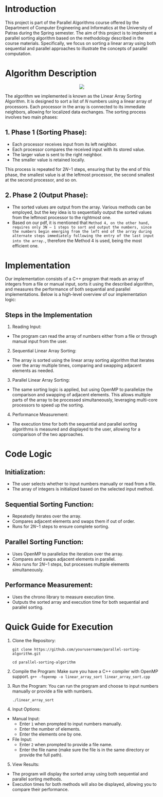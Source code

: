 # Introduction
This project is part of the Parallel Algorithms course offered by the Department of Computer Engineering and Informatics at the University of Patras during the Spring semester. The aim of this project is to implement a parallel sorting algorithm based on the methodology described in the course materials. Specifically, we focus on sorting a linear array using both sequential and parallel approaches to illustrate the concepts of parallel computation.

# Algorithm Description
<p align="center">
 <img src="https://github.com/nickpotamianos/Parallel-Algorithms-2024/assets/85500667/7afb5a16-2380-4f40-b0cd-2d465af09d9f">
</p>

The algorithm we implemented is known as the Linear Array Sorting Algorithm. It is designed to sort a list of 
𝑁 numbers using a linear array of processors. Each processor in the array is connected to its immediate neighbors, allowing for localized data exchanges. The sorting process involves two main phases:


## 1. Phase 1 (Sorting Phase):

- Each processor receives input from its left neighbor.
- Each processor compares the received input with its stored value.
- The larger value is sent to the right neighbor.
- The smaller value is retained locally.

This process is repeated for 2𝑁−1 steps, ensuring that by the end of this phase, the smallest value is at the leftmost processor, the second smallest at the second processor, and so on.

## 2. Phase 2 (Output Phase):

- The sorted values are output from the array. Various methods can be employed, but the key idea is to sequentially output the sorted values from the leftmost processor to the rightmost one.
- Based on our pdf, it is mentioned that `Method 4, on the other hand, requires only 3N — 1 steps to sort and output the numbers, since the numbers begin emerging from the left end of the array during alternate steps immediately following the entry of the last input into the array.`, therefore the Method 4 is used, being the most efficient one. 

# Implementation

Our implementation consists of a C++ program that reads an array of integers from a file or manual input, sorts it using the described algorithm, and measures the performance of both sequential and parallel implementations. Below is a high-level overview of our implementation logic:

## Steps in the Implementation
1. Reading Input:
- The program can read the array of numbers either from a file or through manual input from the user.
  
2. Sequential Linear Array Sorting:
- The array is sorted using the linear array sorting algorithm that iterates over the array multiple times, comparing and swapping adjacent elements as needed.
  
3. Parallel Linear Array Sorting:

- The same sorting logic is applied, but using OpenMP to parallelize the comparison and swapping of adjacent elements. This allows multiple parts of the array to be processed simultaneously, leveraging multi-core processors to speed up the sorting.
4. Performance Measurement:

- The execution time for both the sequential and parallel sorting algorithms is measured and displayed to the user, allowing for a comparison of the two approaches.
# Code Logic
## Initialization:

- The user selects whether to input numbers manually or read from a file.
- The array of integers is initialized based on the selected input method.
## Sequential Sorting Function:

- Repeatedly iterates over the array.
- Compares adjacent elements and swaps them if out of order.
- Runs for 2𝑁−1 steps to ensure complete sorting.
## Parallel Sorting Function:

- Uses OpenMP to parallelize the iteration over the array.
- Compares and swaps adjacent elements in parallel.
- Also runs for 2𝑁−1 steps, but processes multiple elements simultaneously.
## Performance Measurement:

- Uses the chrono library to measure execution time.
- Outputs the sorted array and execution time for both sequential and parallel sorting.

# Quick Guide for Execution
1. Clone the Repository:

    `git clone https://github.com/yourusername/parallel-sorting-algorithm.git` 

    `cd parallel-sorting-algorithm`

2. Compile the Program:
Make sure you have a C++ compiler with OpenMP support. 
`g++ -fopenmp -o linear_array_sort linear_array_sort.cpp`

3. Run the Program:
You can run the program and choose to input numbers manually or provide a file with numbers.

    `./linear_array_sort`

4. Input Options:

- Manual Input:
  - Enter `1` when prompted to input numbers manually.
  - Enter the number of elements.
  - Enter the elements one by one.
- File Input:
  - Enter `2` when prompted to provide a file name.
  - Enter the file name (make sure the file is in the same directory or provide the full path).
5. View Results:

- The program will display the sorted array using both sequential and parallel sorting methods.
- Execution times for both methods will also be displayed, allowing you to compare their performance.
